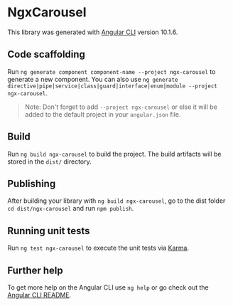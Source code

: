 # NgxCarousel

This library was generated with [Angular CLI](https://github.com/angular/angular-cli) version 10.1.6.

## Code scaffolding

Run `ng generate component component-name --project ngx-carousel` to generate a new component. You can also use `ng generate directive|pipe|service|class|guard|interface|enum|module --project ngx-carousel`.
> Note: Don't forget to add `--project ngx-carousel` or else it will be added to the default project in your `angular.json` file. 

## Build

Run `ng build ngx-carousel` to build the project. The build artifacts will be stored in the `dist/` directory.

## Publishing

After building your library with `ng build ngx-carousel`, go to the dist folder `cd dist/ngx-carousel` and run `npm publish`.

## Running unit tests

Run `ng test ngx-carousel` to execute the unit tests via [Karma](https://karma-runner.github.io).

## Further help

To get more help on the Angular CLI use `ng help` or go check out the [Angular CLI README](https://github.com/angular/angular-cli/blob/master/README.md).
